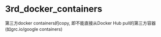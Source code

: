 # 3rd_docker_containers
第三方docker containers的copy, 即不能直接从Docker Hub pull的第三方容器(如grc.io/google containers) 
